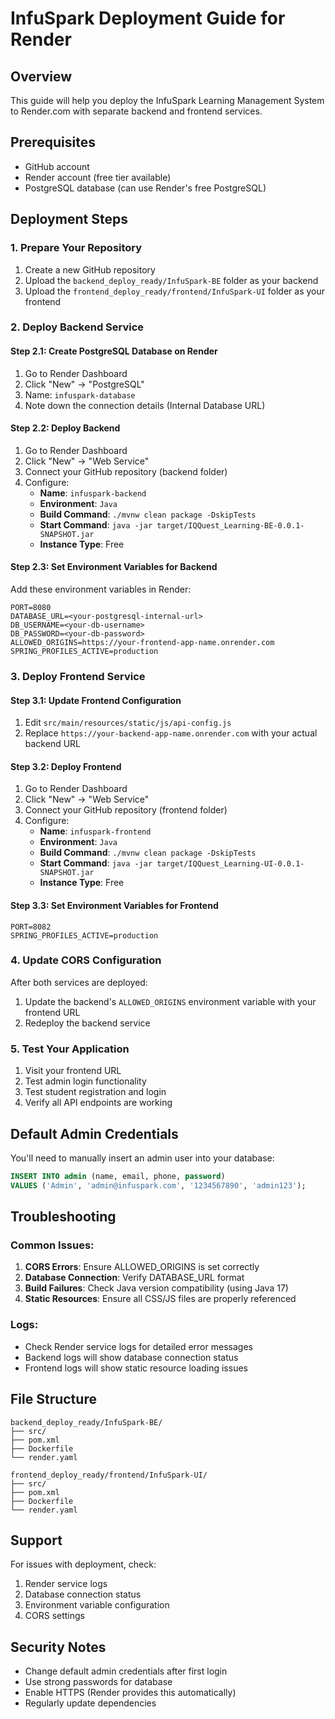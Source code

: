 # InfuSpark Deployment Guide for Render

## Overview
This guide will help you deploy the InfuSpark Learning Management System to Render.com with separate backend and frontend services.

## Prerequisites
- GitHub account
- Render account (free tier available)
- PostgreSQL database (can use Render's free PostgreSQL)

## Deployment Steps

### 1. Prepare Your Repository
1. Create a new GitHub repository
2. Upload the `backend_deploy_ready/InfuSpark-BE` folder as your backend
3. Upload the `frontend_deploy_ready/frontend/InfuSpark-UI` folder as your frontend

### 2. Deploy Backend Service

#### Step 2.1: Create PostgreSQL Database on Render
1. Go to Render Dashboard
2. Click "New" → "PostgreSQL"
3. Name: `infuspark-database`
4. Note down the connection details (Internal Database URL)

#### Step 2.2: Deploy Backend
1. Go to Render Dashboard
2. Click "New" → "Web Service"
3. Connect your GitHub repository (backend folder)
4. Configure:
   - **Name**: `infuspark-backend`
   - **Environment**: `Java`
   - **Build Command**: `./mvnw clean package -DskipTests`
   - **Start Command**: `java -jar target/IQQuest_Learning-BE-0.0.1-SNAPSHOT.jar`
   - **Instance Type**: Free

#### Step 2.3: Set Environment Variables for Backend
Add these environment variables in Render:
```
PORT=8080
DATABASE_URL=<your-postgresql-internal-url>
DB_USERNAME=<your-db-username>
DB_PASSWORD=<your-db-password>
ALLOWED_ORIGINS=https://your-frontend-app-name.onrender.com
SPRING_PROFILES_ACTIVE=production
```

### 3. Deploy Frontend Service

#### Step 3.1: Update Frontend Configuration
1. Edit `src/main/resources/static/js/api-config.js`
2. Replace `https://your-backend-app-name.onrender.com` with your actual backend URL

#### Step 3.2: Deploy Frontend
1. Go to Render Dashboard
2. Click "New" → "Web Service"
3. Connect your GitHub repository (frontend folder)
4. Configure:
   - **Name**: `infuspark-frontend`
   - **Environment**: `Java`
   - **Build Command**: `./mvnw clean package -DskipTests`
   - **Start Command**: `java -jar target/IQQuest_Learning-UI-0.0.1-SNAPSHOT.jar`
   - **Instance Type**: Free

#### Step 3.3: Set Environment Variables for Frontend
```
PORT=8082
SPRING_PROFILES_ACTIVE=production
```

### 4. Update CORS Configuration
After both services are deployed:
1. Update the backend's `ALLOWED_ORIGINS` environment variable with your frontend URL
2. Redeploy the backend service

### 5. Test Your Application
1. Visit your frontend URL
2. Test admin login functionality
3. Test student registration and login
4. Verify all API endpoints are working

## Default Admin Credentials
You'll need to manually insert an admin user into your database:
```sql
INSERT INTO admin (name, email, phone, password) 
VALUES ('Admin', 'admin@infuspark.com', '1234567890', 'admin123');
```

## Troubleshooting

### Common Issues:
1. **CORS Errors**: Ensure ALLOWED_ORIGINS is set correctly
2. **Database Connection**: Verify DATABASE_URL format
3. **Build Failures**: Check Java version compatibility (using Java 17)
4. **Static Resources**: Ensure all CSS/JS files are properly referenced

### Logs:
- Check Render service logs for detailed error messages
- Backend logs will show database connection status
- Frontend logs will show static resource loading issues

## File Structure
```
backend_deploy_ready/InfuSpark-BE/
├── src/
├── pom.xml
├── Dockerfile
└── render.yaml

frontend_deploy_ready/frontend/InfuSpark-UI/
├── src/
├── pom.xml
├── Dockerfile
└── render.yaml
```

## Support
For issues with deployment, check:
1. Render service logs
2. Database connection status
3. Environment variable configuration
4. CORS settings

## Security Notes
- Change default admin credentials after first login
- Use strong passwords for database
- Enable HTTPS (Render provides this automatically)
- Regularly update dependencies